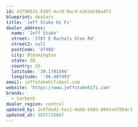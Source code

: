 ```yaml
---
id: 43790631-638f-4cc9-9ec4-e261dc06a4f1
blueprint: dealers
title: 'Jeff Stake Hi Fi'
dealer_address:
  name: 'Jeff Stake'
  street: '3707 E Rachels Glen Rd'
  street2: null
  postCode: '47408'
  city: Bloomington
  state: IN.
  country: US
  latitude: '39.1781504'
  longitude: '-86.487403'
email: jeffstakehifi@aol.com
website: 'https://www.jeffstakehifi.com'
brands:
  - harbeth
dealer_region: central
updated_by: 1e5fda92-5ac2-4abb-b403-8041edf0b4c3
updated_at: 1657735067
---
```

